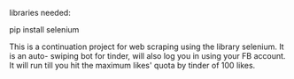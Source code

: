 libraries needed:

pip install selenium

This is a continuation project for web scraping using the library selenium. It is an auto- swiping bot for tinder, will also log you in using your FB account.
It will run till you hit the maximum likes' quota by tinder of 100 likes.
